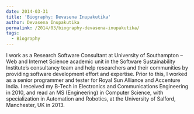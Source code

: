 ```yaml
---
date: 2014-03-31
title: 'Biography: Devasena Inupakutika'
author: Devasena Inupakutika
permalink: /2014/03/biography-devasena-inupakutika/
tags:
  - Biography
---
```

I work as a Research Software Consultant at University of Southampton – Web and Internet Science academic unit in the Software Sustainability Institute&#8217;s consultancy team and help researchers and their communities by providing software development effort and expertise. Prior to this, I worked as a senior programmer and tester for Royal Sun Alliance and Accenture India. I received my B-Tech in Electronics and Communications Engineering in 2010, and read an MS (Engineering) in Computer Science, with specialization in Automation and Robotics, at the University of Salford, Manchester, UK in 2013.
